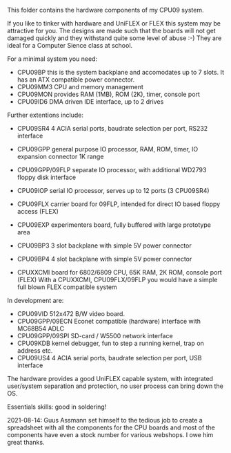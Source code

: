 This folder contains the hardware components of my CPU09 system.

If you like to tinker with hardware and UniFLEX or FLEX this system
may be attractive for you. The designs are made such that the boards
will not get damaged quickly and they withstand quite some level of abuse :-)
They are ideal for a Computer Sience class at school.

For a minimal system you need:
* CPU09BP       this is the system backplane and accomodates up to 7 slots. It has an ATX compatible power connector.
* CPU09MM3      CPU and memory management
* CPU09MON      provides RAM (1MB), ROM (2K), timer, console port
* CPU09ID6      DMA driven IDE interface, up to 2 drives

Further extentions include:
* CPU09SR4          4 ACIA serial ports, baudrate selection per port, RS232 interface
* CPU09GPP          general purpose IO processor, RAM, ROM, timer, IO expansion connector 1K range
* CPU09GPP/09FLP    separate IO processor, with additional WD2793 floppy disk interface
* CPU09IOP          serial IO processor, serves up to 12 ports (3 CPU09SR4)
* CPU09FLX          carrier board for 09FLP, intended for direct IO based floppy access (FLEX)
* CPU09EXP          experimenters board, fully buffered with large prototype area
* CPU09BP3          3 slot backplane with simple 5V power connector
* CPU09BP4          4 slot backplane with simple 5V power connector

* CPUXXCMI          board for 6802/6809 CPU, 65K RAM, 2K ROM, console port (FLEX)
With a CPUXXCMI, CPU09FLX/09FLP you would have a simple full blown FLEX compatible system

In development are:
* CPU09VID          512x472 B/W video board.
* CPU09GPP/09ECN    Econet compatible (hardware) interface with MC68B54 ADLC
* CPU09GPP/09SPI    SD-card / W5500 network interface
* CPU09KDB          kernel debugger, fun to step a running kernel, trap on address etc.
* CPU09US4          4 ACIA serial ports, baudrate selection per port, USB interface

The hardware provides a good UniFLEX capable system, with integrated user/system separation
and protection, no user process can bring down the OS.


Essentials skills: good in soldering!


2021-08-14: Guus Assmann set himself to the tedious job to create a spreadsheet with all the components for the CPU boards and most of the components have even a stock
number for various webshops. I owe him great thanks.

